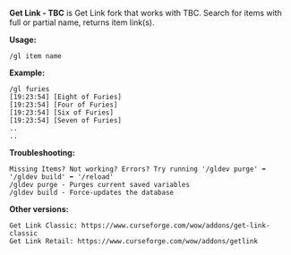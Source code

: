 **Get Link - TBC** 
is Get Link fork that works with TBC. Search for items with full or partial name, returns item link(s).

**Usage:**
```
/gl item name
```

**Example:**
```
/gl furies
[19:23:54] [Eight of Furies]
[19:23:54] [Four of Furies]
[19:23:54] [Six of Furies]
[19:23:54] [Seven of Furies]
..
..
```

**Troubleshooting:**
```
Missing Items? Not working? Errors? Try running '/gldev purge' ➡️ '/gldev build' ➡️ '/reload'
/gldev purge - Purges current saved variables
/gldev build - Force-updates the database
```

**Other versions:**
```
Get Link Classic: https://www.curseforge.com/wow/addons/get-link-classic
Get Link Retail: https://www.curseforge.com/wow/addons/getlink
```
